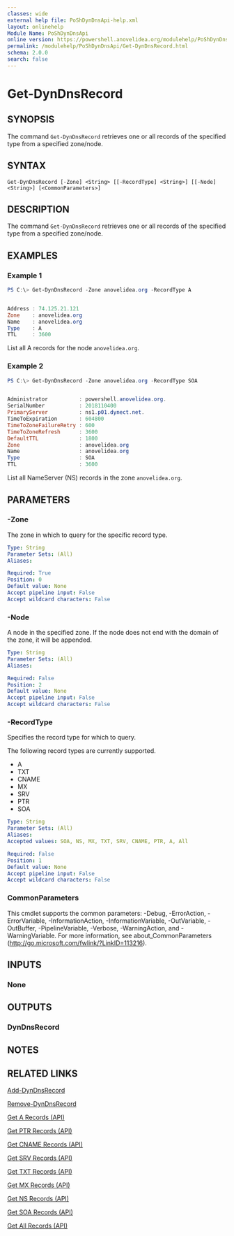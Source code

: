 ```yaml
---
classes: wide
external help file: PoShDynDnsApi-help.xml
layout: onlinehelp
Module Name: PoShDynDnsApi
online version: https://powershell.anovelidea.org/modulehelp/PoShDynDnsApi/Get-DynDnsRecord.html
permalink: /modulehelp/PoShDynDnsApi/Get-DynDnsRecord.html
schema: 2.0.0
search: false
---
```


# Get-DynDnsRecord

## SYNOPSIS
The command `Get-DynDnsRecord` retrieves one or all records of the specified type from a specified zone/node.

## SYNTAX

```
Get-DynDnsRecord [-Zone] <String> [[-RecordType] <String>] [[-Node] <String>] [<CommonParameters>]
```

## DESCRIPTION
The command `Get-DynDnsRecord` retrieves one or all records of the specified type from a specified zone/node.

## EXAMPLES

### Example 1
```powershell
PS C:\> Get-DynDnsRecord -Zone anovelidea.org -RecordType A


Address : 74.125.21.121
Zone    : anovelidea.org
Name    : anovelidea.org
Type    : A
TTL     : 3600
```

List all A records for the node `anovelidea.org`.

### Example 2
```powershell
PS C:\> Get-DynDnsRecord -Zone anovelidea.org -RecordType SOA


Administrator          : powershell.anovelidea.org.
SerialNumber           : 2018110400
PrimaryServer          : ns1.p01.dynect.net.
TimeToExpiration       : 604800
TimeToZoneFailureRetry : 600
TimeToZoneRefresh      : 3600
DefaultTTL             : 1800
Zone                   : anovelidea.org
Name                   : anovelidea.org
Type                   : SOA
TTL                    : 3600
```

List all NameServer (NS) records in the zone `anovelidea.org`.

## PARAMETERS

### -Zone
The zone in which to query for the specific record type.

```yaml
Type: String
Parameter Sets: (All)
Aliases:

Required: True
Position: 0
Default value: None
Accept pipeline input: False
Accept wildcard characters: False
```

### -Node
A node in the specified zone. If the node does not end with the domain of the zone, it will be appended.

```yaml
Type: String
Parameter Sets: (All)
Aliases:

Required: False
Position: 2
Default value: None
Accept pipeline input: False
Accept wildcard characters: False
```

### -RecordType
Specifies the record type for which to query.

The following record types are currently supported.

* A
* TXT
* CNAME
* MX
* SRV
* PTR
* SOA

```yaml
Type: String
Parameter Sets: (All)
Aliases:
Accepted values: SOA, NS, MX, TXT, SRV, CNAME, PTR, A, All

Required: False
Position: 1
Default value: None
Accept pipeline input: False
Accept wildcard characters: False
```

### CommonParameters
This cmdlet supports the common parameters: -Debug, -ErrorAction, -ErrorVariable, -InformationAction, -InformationVariable, -OutVariable, -OutBuffer, -PipelineVariable, -Verbose, -WarningAction, and -WarningVariable. For more information, see about_CommonParameters (http://go.microsoft.com/fwlink/?LinkID=113216).

## INPUTS

### None

## OUTPUTS

### DynDnsRecord

## NOTES

## RELATED LINKS

[Add-DynDnsRecord](https://powershell.anovelidea.org/modulehelp/PoShDynDnsApi/Add-DynDnsRecord.html)

[Remove-DynDnsRecord](https://powershell.anovelidea.org/modulehelp/PoShDynDnsApi/Remove-DynDnsRecord.html)

[Get A Records (API)](https://help.dyn.com/get-a-records-api/)

[Get PTR Records (API)](https://help.dyn.com/get-ptr-records-api/)

[Get CNAME Records (API)](https://help.dyn.com/get-cname-records-api/)

[Get SRV Records (API)](https://help.dyn.com/get-srv-records-api/)

[Get TXT Records (API)](https://help.dyn.com/get-txt-records-api/)

[Get MX Records (API)](https://help.dyn.com/get-mx-records-api/)

[Get NS Records (API)](https://help.dyn.com/get-ns-records-api/)

[Get SOA Records (API)](https://help.dyn.com/get-soa-records-api/)

[Get All Records (API)](https://help.dyn.com/get-all-records-api/)